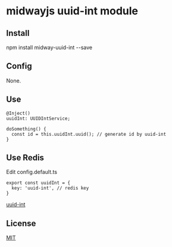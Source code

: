 # midwayjs uuid-int module

## Install
npm install midway-uuid-int --save

## Config
None.

## Use
```
@Inject()
uuidInt: UUIDIntService;

doSomething() {
  const id = this.uuidInt.uuid(); // generate id by uuid-int
}
```

## Use Redis
Edit config.default.ts
```
export const uuidInt = {
  key: 'uuid-int', // redis key
}
```
[uuid-int](https://github.com/wbget/uuid-int)
## License

[MIT]((http://github.com/midwayjs/midway/blob/master/LICENSE))
